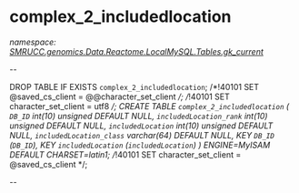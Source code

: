 ﻿# complex_2_includedlocation
_namespace: [SMRUCC.genomics.Data.Reactome.LocalMySQL.Tables.gk_current](./index.md)_

--
 
 DROP TABLE IF EXISTS `complex_2_includedlocation`;
 /*!40101 SET @saved_cs_client = @@character_set_client */;
 /*!40101 SET character_set_client = utf8 */;
 CREATE TABLE `complex_2_includedlocation` (
 `DB_ID` int(10) unsigned DEFAULT NULL,
 `includedLocation_rank` int(10) unsigned DEFAULT NULL,
 `includedLocation` int(10) unsigned DEFAULT NULL,
 `includedLocation_class` varchar(64) DEFAULT NULL,
 KEY `DB_ID` (`DB_ID`),
 KEY `includedLocation` (`includedLocation`)
 ) ENGINE=MyISAM DEFAULT CHARSET=latin1;
 /*!40101 SET character_set_client = @saved_cs_client */;
 
 --




